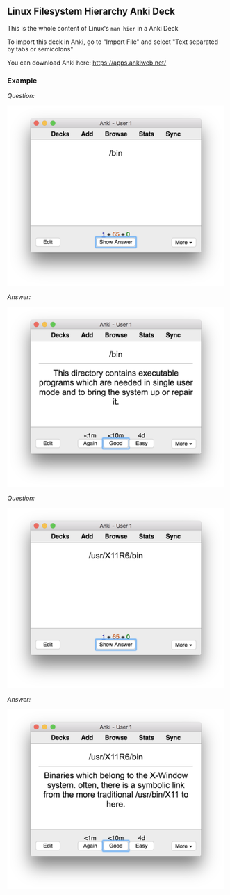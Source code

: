 ## Linux Filesystem Hierarchy Anki Deck

This is the whole content of Linux's `man hier` in a Anki Deck

To import this deck in Anki, go to "Import File" and select "Text separated by tabs or semicolons"

You can download Anki here: https://apps.ankiweb.net/ 

### Example
*Question:*


<img alt="screenshot1-question" src="img/screenshot1-question.png" width=500px/>

*Answer:* 


<img alt="screenshot1-answer" src="img/screenshot1-answer.png" width=500px/>

*Question:*


<img alt="screenshot2-question" src="img/screenshot2-question.png" width=500px/>

*Answer:* 


<img alt="screenshot2-answer" src="img/screenshot2-answer.png" width=500px/>
